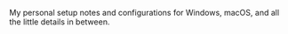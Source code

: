 My personal setup notes and configurations for Windows, macOS, and all the little details in between.